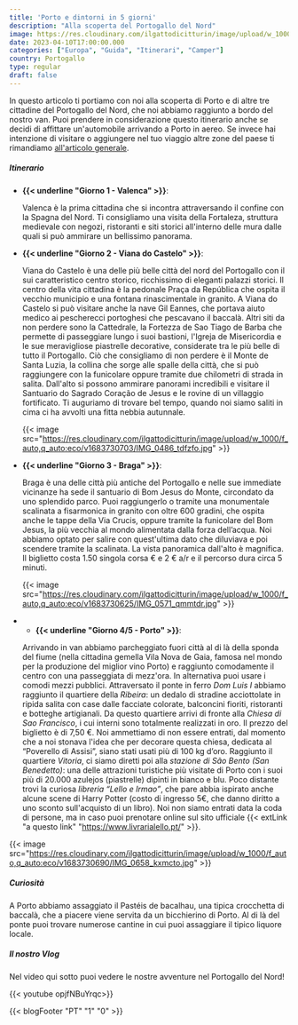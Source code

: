```yaml
---
title: 'Porto e dintorni in 5 giorni'
description: "Alla scoperta del Portogallo del Nord"
image: https://res.cloudinary.com/ilgattodicitturin/image/upload/w_1000/f_auto,q_auto:eco/v1683730729/IMG_0723_n3ptpi.jpg
date: 2023-04-10T17:00:00.000
categories: ["Europa", "Guida", "Itinerari", "Camper"]
country: Portogallo 
type: regular
draft: false
---
```


In questo articolo ti portiamo con noi alla scoperta di Porto e di altre tre cittadine del Portogallo del Nord, che noi abbiamo raggiunto a bordo del nostro van. Puoi prendere in considerazione questo itinerario anche se decidi di affittare un'automobile arrivando a Porto in aereo. 
Se invece hai intenzione di visitare o aggiungere nel tuo viaggio altre zone del paese ti rimandiamo [all'articolo generale](/blog/viaggio-portogallo-in-camper-itinerari/).

##### Itinerario

- **{{< underline "Giorno 1 - Valenca" >}}**:
  
  Valenca è la prima cittadina che si incontra attraversando il confine con la Spagna del Nord. Ti consigliamo una visita della Fortaleza, struttura medievale con negozi, ristoranti e siti storici all'interno delle mura dalle quali si può ammirare un bellissimo panorama. 

- **{{< underline "Giorno 2 - Viana do Castelo" >}}**: 
  
  Viana do Castelo è una delle più belle città del nord del Portogallo con il sui caratteristico centro storico, ricchissimo di eleganti palazzi storici. Il centro della vita cittadina è la pedonale Praça da República che ospita il vecchio municipio e una fontana rinascimentale in granito. A Viana do Castelo si può visitare anche la nave Gil Eannes, che portava aiuto medico ai pescherecci portoghesi che pescavano il baccalà. Altri siti da non perdere sono la Cattedrale, la Fortezza de Sao Tiago de Barba che permette di passeggiare lungo i suoi bastioni, l'Igreja de Misericordia e le sue meravigliose piastrelle decorative, considerate tra le più belle di tutto il Portogallo. 
  Ciò che consigliamo di non perdere è il Monte de Santa Luzia, la collina che sorge alle spalle della città, che si può raggiungere con la funicolare oppure tramite due chilometri di strada in salita. Dall'alto si possono ammirare panorami incredibili e visitare il Santuario do Sagrado Coração de Jesus e le rovine di un villaggio fortificato. Ti auguriamo di trovare bel tempo, quando noi siamo saliti in cima ci ha avvolti una fitta nebbia autunnale. 

  {{< image src="https://res.cloudinary.com/ilgattodicitturin/image/upload/w_1000/f_auto,q_auto:eco/v1683730703/IMG_0486_tdfzfo.jpg" >}}

- **{{< underline "Giorno 3 - Braga" >}}**:
  
  Braga è una delle città più antiche del Portogallo e nelle sue immediate vicinanze ha sede il santuario di Bom Jesus do Monte, circondato da uno splendido parco. Puoi raggiungerlo o tramite una monumentale scalinata a fisarmonica in granito con oltre 600 gradini, che ospita anche le tappe della Via Crucis, oppure tramite la funicolare del Bom Jesus, la più vecchia al mondo alimentata dalla forza dell’acqua. Noi abbiamo optato per salire con quest'ultima dato che diluviava e poi scendere tramite la scalinata. La vista panoramica dall'alto è magnifica. Il biglietto costa 1.50 singola corsa € e 2 € a/r e il percorso dura circa 5 minuti.

  {{< image src="https://res.cloudinary.com/ilgattodicitturin/image/upload/w_1000/f_auto,q_auto:eco/v1683730625/IMG_0571_qmmtdr.jpg" >}}

- - **{{< underline "Giorno 4/5 - Porto" >}}**:
  
  Arrivando in van abbiamo parcheggiato fuori città al di là della sponda del fiume (nella cittadina gemella Vila Nova de Gaia, famosa nel mondo per la produzione del miglior vino Porto) e raggiunto comodamente il centro con una passeggiata di mezz'ora. In alternativa puoi usare i comodi mezzi pubblici. 
  Attraversato il ponte in ferro _Dom Luis I_ abbiamo raggiunto il quartiere della _Ribeira_: un dedalo di stradine acciottolate in ripida salita con case dalle facciate colorate, balconcini fioriti, ristoranti e botteghe artigianali. 
  Da questo quartiere arrivi di fronte alla _Chiesa di Sao Francisco_, i cui interni sono totalmente realizzati in oro. Il prezzo del biglietto è di 7,50 €. Noi ammettiamo di non essere entrati, dal momento che a noi stonava l'idea che per decorare questa chiesa, dedicata al “Poverello di Assisi”, siano stati usati più di 100 kg d’oro. 
  Raggiunto il quartiere _Vitoria_, ci siamo diretti poi alla _stazione di São Bento (San Benedetto)_: una delle attrazioni turistiche più visitate di Porto con i suoi più di 20.000 azulejos (piastrelle) dipinti in bianco e blu. 
  Poco distante trovi la curiosa _libreria “Lello e Irmao”_, che pare abbia ispirato anche alcune scene di Harry Potter (costo di ingresso 5€, che danno diritto a uno sconto sull'acquisto di un libro). Noi non siamo entrati data la coda di persone, ma in caso puoi prenotare online sul sito ufficiale {{< extLink "a questo link" "https://www.livrarialello.pt/" >}}.


{{< image src="https://res.cloudinary.com/ilgattodicitturin/image/upload/w_1000/f_auto,q_auto:eco/v1683730690/IMG_0658_kxmcto.jpg" >}}


##### Curiosità
A Porto abbiamo assaggiato il Pastéis de bacalhau, una tipica crocchetta di baccalà, che a piacere viene servita da un bicchierino di Porto. 
Al di là del ponte puoi trovare numerose cantine in cui puoi assaggiare il tipico liquore locale. 

##### Il nostro Vlog 

Nel video qui sotto puoi vedere le nostre avventure nel Portogallo del Nord!

{{< youtube opjfNBuYrqc>}} 


<!-- <div id="Mappe"></div> -->

<!-- ##### Le nostre mappe -->
<!-- {{< gmap "https://www.google.com/maps/d/u/0/embed?mid=1iWT57E7IXes2FIwpnvDKgvbrL740gmU&ehbc=2E312F" >}} -->

{{< blogFooter "PT" "1" "0" >}}

